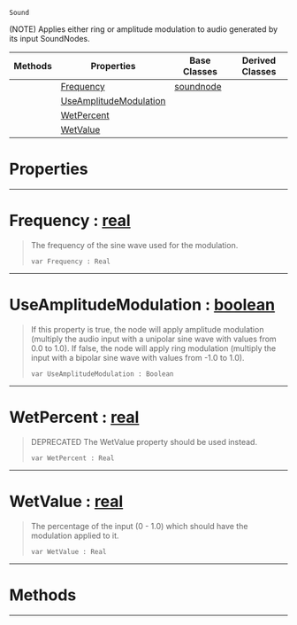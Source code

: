  `Sound`

(NOTE) Applies either ring or amplitude modulation to audio generated by its input SoundNodes.

|Methods|Properties|Base Classes|Derived Classes|
|---|---|---|---|
| |[ Frequency](modulationnode.md#frequency-zilch-engine-do)|[soundnode](soundnode.md)| |
| |[ UseAmplitudeModulation](modulationnode.md#useamplitudemodulation-z)| | |
| |[ WetPercent](modulationnode.md#wetpercent-zilch-engine-d)| | |
| |[ WetValue](modulationnode.md#wetvalue-zilch-engine-doc)| | |


 #  Properties


---  
 #  Frequency : [real](../nada_base_types/real.md)

> The frequency of the sine wave used for the modulation.
> ```TS:Nada
> var Frequency : Real


---  
 #  UseAmplitudeModulation : [boolean](../nada_base_types/boolean.md)

> If this property is true, the node will apply amplitude modulation (multiply the audio input with a unipolar sine wave with values from 0.0 to 1.0). If false, the node will apply ring modulation (multiply the input with a bipolar sine wave with values from -1.0 to 1.0).
> ```TS:Nada
> var UseAmplitudeModulation : Boolean


---  
 #  WetPercent : [real](../nada_base_types/real.md)

> DEPRECATED The WetValue property should be used instead.
> ```TS:Nada
> var WetPercent : Real


---  
 #  WetValue : [real](../nada_base_types/real.md)

> The percentage of the input (0 - 1.0) which should have the modulation applied to it.
> ```TS:Nada
> var WetValue : Real


---  
 #  Methods


---  
 

 
